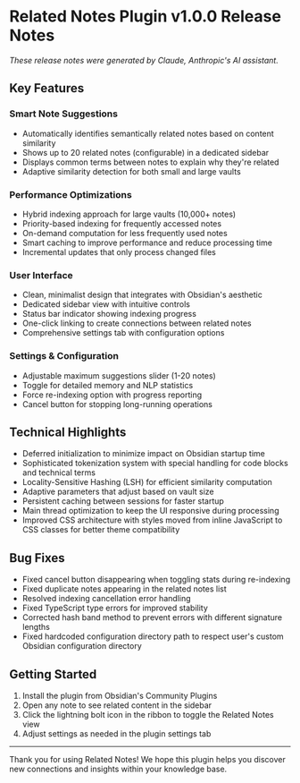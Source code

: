 # Related Notes Plugin v1.0.0 Release Notes

*These release notes were generated by Claude, Anthropic's AI assistant.*

## Key Features

### Smart Note Suggestions
- Automatically identifies semantically related notes based on content similarity
- Shows up to 20 related notes (configurable) in a dedicated sidebar
- Displays common terms between notes to explain why they're related
- Adaptive similarity detection for both small and large vaults

### Performance Optimizations
- Hybrid indexing approach for large vaults (10,000+ notes)
- Priority-based indexing for frequently accessed notes
- On-demand computation for less frequently used notes
- Smart caching to improve performance and reduce processing time
- Incremental updates that only process changed files

### User Interface
- Clean, minimalist design that integrates with Obsidian's aesthetic
- Dedicated sidebar view with intuitive controls
- Status bar indicator showing indexing progress
- One-click linking to create connections between related notes
- Comprehensive settings tab with configuration options

### Settings & Configuration
- Adjustable maximum suggestions slider (1-20 notes)
- Toggle for detailed memory and NLP statistics
- Force re-indexing option with progress reporting
- Cancel button for stopping long-running operations

## Technical Highlights

- Deferred initialization to minimize impact on Obsidian startup time
- Sophisticated tokenization system with special handling for code blocks and technical terms
- Locality-Sensitive Hashing (LSH) for efficient similarity computation
- Adaptive parameters that adjust based on vault size
- Persistent caching between sessions for faster startup
- Main thread optimization to keep the UI responsive during processing
- Improved CSS architecture with styles moved from inline JavaScript to CSS classes for better theme compatibility

## Bug Fixes

- Fixed cancel button disappearing when toggling stats during re-indexing
- Fixed duplicate notes appearing in the related notes list
- Resolved indexing cancellation error handling
- Fixed TypeScript type errors for improved stability
- Corrected hash band method to prevent errors with different signature lengths
- Fixed hardcoded configuration directory path to respect user's custom Obsidian configuration directory

## Getting Started

1. Install the plugin from Obsidian's Community Plugins
2. Open any note to see related content in the sidebar
3. Click the lightning bolt icon in the ribbon to toggle the Related Notes view
4. Adjust settings as needed in the plugin settings tab

---

Thank you for using Related Notes! We hope this plugin helps you discover new connections and insights within your knowledge base.
